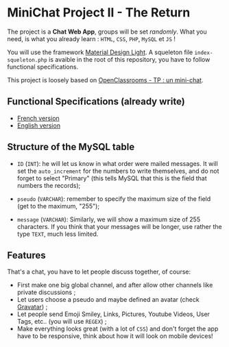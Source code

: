 # MiniChat Project II - The Return

The project is a **Chat Web App**, groups will be set _randomly_.
What you need, is what you already learn : `HTML`, `CSS`, `PHP`, `MySQL` et `JS` !

You will use the framework [Material Design Light](https://getmdl.io/).
A squeleton file `index-squeleton.php` is avaible in the root of this repository, you have to follow functional specifications.

This project is loosely based on [OpenClassrooms - TP : un mini-chat](https://openclassrooms.com/courses/concevez-votre-site-web-avec-php-et-mysql/tp-un-mini-chat).

## Functional Specifications (already write)

* [French version](https://docs.google.com/document/d/1AK9OQgLsr0Iv549YS3zUCoENvSVdm0H5RV2kMYpaeyc)
* [English version](https://docs.google.com/document/d/15xab7ijmKXCmGWooJcPr9Yp8X6TVPQ3CnYtqoKc297Q)

## Structure of the MySQL table

* `ID` (`INT`): he will let us know in what order were mailed messages. It will set the `auto_increment` for the numbers to write themselves, and do not forget to select "Primary" (this tells MySQL that this is the field that numbers the records);

* `pseudo` (`VARCHAR`): remember to specify the maximum size of the field (get to the maximum, "255");

* `message` (`VARCHAR`): Similarly, we will show a maximum size of 255 characters. If you think that your messages will be longer, use rather the type `TEXT`, much less limited.

## Features

That's a chat, you have to let people discuss together, of course:

* First make one big global channel, and after allow other channels like private discussions ;
* Let users choose a pseudo and maybe defined an avatar (check [Gravatar](https://fr.gravatar.com/)) ;
* Let people send Emoji Smiley, Links, Pictures, Youtube Videos, User Tags, etc.. (you will use `REGEX`) ;
* Make everything looks great (with a lot of `CSS`) and don't forget the app have to be responsive, think about how it will look on mobile devices!

<!--
## Design

Here few advices and tricks to help you to work together on the same project code.

First work with whole team on global design, next split the team, between for example Backend and Frontend developers, the good idea is to use demo function, e.g.:

```javascript
/* DEMO FUNCTIONS */

var sendMessage = function (message) {
    console.log("DEMO: sendMessage: " + message);
};

var retreiveMessages = function () {
    var messages = [
        { pseudo: "Roméo", message : "Ô Roméo ! Roméo ! pourquoi es-tu Roméo ? Renie ton père et abdique ton nom ; ou, si tu ne le veux pas, jure de m’aimer, et je ne serai plus une Capulet." },
        { pseudo: "Juliette", message : "Dois-je l’écouter encore ou lui répondre ?" }
    ];
    console.log("DEMO: retreiveMessages :" + messages);
    return messages;
};
```

The purpose is to start to code the interface and test using these functions and **in the same time** an other member of the team can work on the function to make them work with real data.

## Ressources

**REGEX (REGular EXpressions)**

* <https://en.wikipedia.org/wiki/Regular_expression>
* You can check it online with <https://regex101.com/> & <http://regexr.com/>
* and practice a bit here: <https://www.hackerrank.com/domains/regex/>

For example: `:smile_cat:` will be replace by `<img src="graphics/emojis/smile_cat.png">`.

**AJAX**

* <https://en.wikipedia.org/wiki/Ajax_%28programming%29>
* You can read the official jQuery documentation <https://api.jquery.com/jquery.get/> & <http://api.jquery.com/jquery.ajax/>
* and a bit of OpenClassrooms <https://openclassrooms.com/courses/simplifiez-vos-developpements-javascript-avec-jquery/premiers-pas-avec-ajax> & <https://openclassrooms.com/courses/un-site-web-dynamique-avec-jquery/le-fonctionnement-de-ajax>
-->
